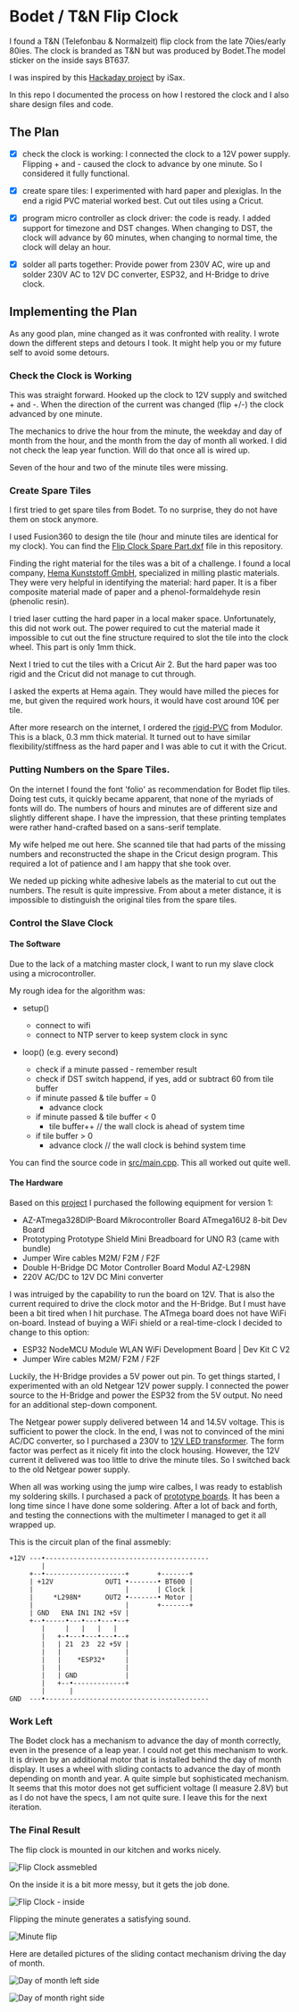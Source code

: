 # Bodet / T&N Flip Clock

I found a T&N (Telefonbau & Normalzeit) flip clock from the late 70ies/early 80ies. The clock is branded as T&N but was produced by Bodet.The model sticker on the inside says BT637.

I was inspired by this [Hackaday project](https://hackaday.io/project/186457-bodet-flip-clock-hacked-back-to-the-present) by iSax.

In this repo I documented the process on how I restored the clock and I also share design files and code.

## The Plan

- [x] check the clock is working: I connected the clock to a 12V power supply. Flipping + and - caused the clock to advance by one minute. So I considered it fully functional.

- [x] create spare tiles: I experimented with hard paper and plexiglas. In the end a rigid PVC material worked best. Cut out tiles using a Cricut.

- [x] program micro controller as clock driver: the code is ready. I added support for timezone and DST changes. When changing to DST, the clock will advance by 60 minutes, when changing to normal time, the clock will delay an hour.

- [x] solder all parts together: Provide power from 230V AC, wire up and solder 230V AC to 12V DC converter, ESP32, and H-Bridge to drive clock.

## Implementing the Plan

As any good plan, mine changed as it was confronted with reality. I wrote down the different steps and detours I took. It might help you or my future self to avoid some detours.

### Check the Clock is Working

This was straight forward. Hooked up the clock to 12V supply and switched + and -. When the direction of the current was changed (flip +/-) the clock advanced by one minute.

The mechanics to drive the hour from the minute, the weekday and day of month from the hour, and the month from the day of month all worked. I did not check the leap year function. Will do that once all is wired up.

Seven of the hour and two of the minute tiles were missing.

### Create Spare Tiles

I first tried to get spare tiles from Bodet. To no surprise, they do not have them on stock anymore.

I used Fusion360 to design the tile (hour and minute tiles are identical for my clock). You can find the [Flip Clock Spare Part.dxf](/Spare%20Tiles/Flip%20Clock%20Spare%20Part.dxf) file in this repository.

Finding the right material for the tiles was a bit of a challenge. I found a local company, [Hema Kunststoff GmbH](https://maps.app.goo.gl/DWzyLc1jadHfFmLP6), specialized in milling plastic materials. They were very helpful in identifying the material: hard paper. It is a fiber composite material made of paper and a phenol-formaldehyde resin (phenolic resin).

I tried laser cutting the hard paper in a local maker space. Unfortunately, this did not work out. The power required to cut the material made it impossible to cut out the fine structure required to slot the tile into the clock wheel. This part is only 1mm thick. 

Next I tried to cut the tiles with a Cricut Air 2. But the hard paper was too rigid and the Cricut did not manage to cut through.

I asked the experts at Hema again. They would have milled the pieces for me, but given the required work hours, it would have cost around 10€ per tile.

After more research on the internet, I ordered the [rigid-PVC](https://www.modulor.de/en/rigid-pvc-opaque-coloured.html) from Modulor. This is a black, 0.3 mm thick material. It turned out to have similar flexibility/stiffness as the hard paper and I was able to cut it with the Cricut.

### Putting Numbers on the Spare Tiles.

On the internet I found the font 'folio' as recommendation for Bodet flip tiles. Doing test cuts, it quickly became apparent, that none of the myriads of fonts will do. The numbers of hours and minutes are of different size and slightly different shape. I have the impression, that these printing templates were rather hand-crafted based on a sans-serif template.

My wife helped me out here. She scanned tile that had parts of the missing numbers and reconstructed the shape in the Cricut design program. This required a lot of patience and I am happy that she took over.

We neded up picking white adhesive labels as the material to cut out the numbers. The result is quite impressive. From about a meter distance, it is impossible to distinguish the original tiles from the spare tiles.

### Control the Slave Clock

#### The Software

Due to the lack of a matching master clock, I want to run my slave clock using a microcontroller. 

My rough idea for the algorithm was:

* setup()
  * connect to wifi
  * connect to NTP server to keep system clock in sync


* loop() (e.g. every second)
  * check if a minute passed - remember result
  * check if DST switch happend, if yes, add or subtract 60 from tile buffer
  * if minute passed & tile buffer = 0
    * advance clock
  * if minute passed & tile buffer < 0
    * tile buffer++ // the wall clock is ahead of system time
  * if tile buffer > 0
    * advance clock // the wall clock is behind system time
   
You can find the source code in [src/main.cpp](src/main.cpp). This all worked out quite well.

#### The Hardware

Based on this [project](https://hackaday.io/project/186457-bodet-flip-clock-hacked-back-to-the-present) I purchased the following equipment for version 1:

* AZ-ATmega328DIP-Board Mikrocontroller Board ATmega16U2 8-bit Dev Board
* Prototyping Prototype Shield Mini Breadboard for UNO R3 (came with bundle)
* Jumper Wire cables M2M/ F2M / F2F 
* Double H-Bridge DC Motor Controller Board Modul AZ-L298N
* 220V AC/DC to 12V DC Mini converter

I was intruiged by the capability to run the board on 12V. That is also the current required to drive the clock motor and the H-Bridge. But I must have been a bit tired when I hit purchase. The ATmega board does not have WiFi on-board. Instead of buying a WiFi shield or a real-time-clock I decided to change to this option:

* ESP32 NodeMCU Module WLAN WiFi Development Board | Dev Kit C V2
* Jumper Wire cables M2M/ F2M / F2F

Luckily, the H-Bridge provides a 5V power out pin. To get things started, I experimented with an old Netgear 12V power supply. I connected the power source to the H-Bridge and power the ESP32 from the 5V output. No need for an additional step-down component.

The Netgear power supply delivered between 14 and 14.5V voltage. This is sufficient to power the clock. In the end, I was not to convinced of the mini AC/DC converter, so I purchased a 230V to [12V LED transformer](https://www.amazon.de/dp/B0CN92H7H8?psc=1&ref=ppx_yo2ov_dt_b_product_details). The form factor was perfect as it nicely fit into the clock housing. However, the 12V current it delivered was too little to drive the minute tiles. So I switched back to the old Netgear power supply.

When all was working using the jump wire calbes, I was ready to establish my soldering skills. I purchased a pack of [prototype boards](https://www.amazon.de/dp/B09NDNPF91?psc=1&ref=ppx_yo2ov_dt_b_product_details). It has been a long time since I have done some soldering. After a lot of back and forth, and testing the connections with the multimeter I managed to get it all wrapped up.

This is the circuit plan of the final assmebly:

```
+12V ---•-----------------------------------------
        |
     +--•--------------------+       +-------+
     | +12V             OUT1 •-------• BT600 |
     |                       |       | Clock |
     |     *L298N*      OUT2 •-------• Motor |
     |                       |       +-------+
     | GND   ENA IN1 IN2 +5V |
     +--•-----•---•---•---•--+
        |     |   |   |   |
        |   +-•---•---•---•--+       
        |   | 21  23  22 +5V |     
        |   |                |
        |   |    *ESP32*     |
        |   |                |
        |   | GND            |
        |   +--•-------------+  
        |      |
GND  ---•-----------------------------------------
```

### Work Left

The Bodet clock has a mechanism to advance the day of month correctly, even in the presence of a leap year. I could not get this mechanism to work. It is driven by an additional motor that is installed behind the day of month display. It uses a wheel with sliding contacts to advance the day of month depending on month and year. A quite simple but sophisticated mechanism. It seems that this motor does not get sufficient voltage (I measure 2.8V) but as I do not have the specs, I am not quite sure. I leave this for the next iteration.

### The Final Result

The flip clock is mounted in our kitchen and works nicely.

![Flip Clock assmebled](pictures/FlipClock%20-%20assembled.jpeg)

On the inside it is a bit more messy, but it gets the job done.

![Flip Clock - inside](pictures/FlipClock%20-%20inside.jpeg)

Flipping the minute generates a satisfying sound.

![Minute flip](https://github.com/jank/Bodet/assets/5099251/fa8b5b44-c8f6-45a2-a900-c80cad40a6cd)

Here are detailed pictures of the sliding contact mechanism driving the day of month.

![Day of month left side](pictures/FlipClock%20-%20day%20of%20month%20left%20side.jpeg)

![Day of month right side](pictures/FlipClock%20-%20day%20of%20month%20right%20side.jpeg)
